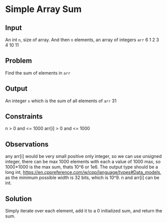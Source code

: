 # Simple Array Sum
## Input
An int `n`, size of array. And then `n` elements, an array of integers `arr`
6
1 2 3 4 10 11 
## Problem
Find the sum of elements in `arr`
## Output
An integer `x` which is the sum of all elements of `arr`
31
## Constraints
n > 0 and <= 1000
arr[i] > 0 and <= 1000
## Observations
any arr[i] would be very small positive only integer, so we can use unsigned integer, there can be max 1000 elements with each a value of 1000 max, so 1000*1000 is the max sum, thats 10^6 or 1e6. The output type should be a long int, https://en.cppreference.com/w/cpp/language/types#Data_models, as the minimum possible width is 32 bits, which is 10^9.
n and arr[i] can be int.
## Solution
Simply iterate over each element, add it to a 0 initialized sum, and return the sum.


